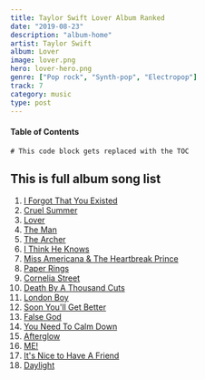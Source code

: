 ```yaml
---
title: Taylor Swift Lover Album Ranked
date: "2019-08-23"
description: "album-home"
artist: Taylor Swift
album: Lover
image: lover.png
hero: lover-hero.png
genre: ["Pop rock", "Synth-pop", "Electropop"]
track: 7
category: music
type: post
---
```


#### Table of Contents

```toc
# This code block gets replaced with the TOC
```

## This is full album song list

1. [I Forgot That You Existed](../Song-list/i-forgot-that-you-existed.md)
2. [Cruel Summer](../Song-list/cruel-summer.md)
3. [Lover](../Song-list/lover.md)
4. [The Man](../Song-list/the-man.md)
5. [The Archer](../Song-list/the-archer.md)
6. [I Think He Knows](../Song-list/i-think-he-knows.md)
7. [Miss Americana & The Heartbreak Prince](../Song-list/miss-americana-and-the-heartbreak-prince.md)
8. [Paper Rings](../Song-list/paper-rings.md)
9. [Cornelia Street](../Song-list/cornelia-street.md)
10. [Death By A Thousand Cuts](../Song-list/death-by-a-thousand-cuts.md)
11. [London Boy](../Song-list/london-boy.md)
12. [Soon You'll Get Better](../Song-list/soon-youll-get-better.md)
13. [False God](../Song-list/false-god.md)
14. [You Need To Calm Down](../Song-list/you-need-to-calm-down.md)
15. [Afterglow](../Song-list/afterglow.md)
16. [ME!](../Song-list/me.md)
17. [It's Nice to Have A Friend](../Song-list/its-nice-to-have-a-friend.md)
18. [Daylight](../Song-list/daylight.md)
